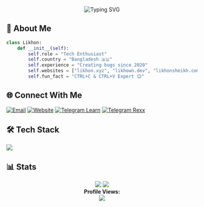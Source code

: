 <div align="center">
  <img src="https://readme-typing-svg.demolab.com?font=Fira+Code&duration=3000&pause=1000&color=38BDAE&center=true&vCenter=true&width=435&lines=Hi%2C+I'm+Likhon+%F0%9F%91%8B;Tech+Enthusiast+from+Bangladesh" alt="Typing SVG" />
</div>

## 🚀 About Me
```python
class Likhon:
    def __init__(self):
        self.role = "Tech Enthusiast"
        self.country = "Bangladesh 🇧🇩"
        self.experience = "Creating bugs since 2020"
        self.websites = ["likhon.xyz", "likhown.dev", "likhonsheikh.com"]
        self.fun_fact = "CTRL+C & CTRL+V Expert 😉"
```

## 🌐 Connect With Me
[![Email](https://img.shields.io/badge/Email-me%40likhonsheikh.com-D14836?style=flat-square&logo=gmail&logoColor=white)](mailto:me@likhonsheikh.com)
[![Website](https://img.shields.io/badge/Website-likhon.xyz-38BDAE?style=flat-square&logo=google-chrome&logoColor=white)](https://likhon.xyz)
[![Telegram Learn](https://img.shields.io/badge/Telegram-Learn_with_Likhon-26A5E4?style=flat-square&logo=telegram&logoColor=white)](https://t.me/+xwhbLql-4HU1Yzg1)
[![Telegram Rexx](https://img.shields.io/badge/Telegram-Rexx_Cheat-26A5E4?style=flat-square&logo=telegram&logoColor=white)](https://t.me/RexxCheat)

## 🛠️ Tech Stack
<div align="left">
  <img src="https://skillicons.dev/icons?i=html,css,js,python,vscode,git,github,cloudflare,gcp" />
</div>

## 📊 Stats
<div align="center">
  <img src="https://github-readme-stats.vercel.app/api?username=likhonisaac&show_icons=true&theme=tokyonight&hide_border=true&bg_color=0D1117" />
  <img src="https://github-readme-streak-stats.herokuapp.com/?user=likhonisaac&theme=tokyonight&hide_border=true&bg_color=0D1117" />
</div>

<div align="center">
  <b>Profile Views:</b><br>
  <img src="https://profile-counter.glitch.me/likhonisaac/count.svg?" />
</div>
